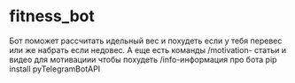# fitness_bot
Бот поможет рассчитать идельный вес и похудеть если у тебя перевес или же набрать если недовес. А еще есть команды
/motivation- статьи и видео для мотивациии чтобы похудеть
/info-информация про бота
pip install pyTelegramBotAPI

